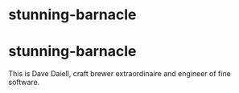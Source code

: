 # stunning-barnacle
# stunning-barnacle
This is Dave Daiell, craft brewer extraordinaire and engineer of fine software.

